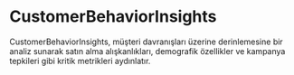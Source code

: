 # CustomerBehaviorInsights
CustomerBehaviorInsights, müşteri davranışları üzerine derinlemesine bir analiz sunarak satın alma alışkanlıkları, demografik özellikler ve kampanya tepkileri gibi kritik metrikleri aydınlatır.
